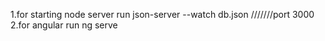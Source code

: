 1.for starting node server run json-server --watch db.json  ///////port 3000
2.for angular run ng serve

